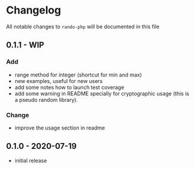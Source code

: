 # Changelog

All notable changes to `rando-php` will be documented in this file

## 0.1.1 - WIP

### Add
- range method for integer (shortcut for min and max)
- new examples, useful for new users
- add some notes how to launch test coverage
- add some warning in README specially for cryptographic usage (this is a pseudo random library).

### Change

- improve the usage section in readme

## 0.1.0 - 2020-07-19

- initial release
